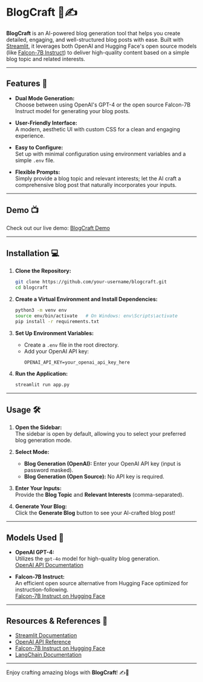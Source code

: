 # BlogCraft 📝✍️

**BlogCraft** is an AI-powered blog generation tool that helps you create detailed, engaging, and well-structured blog posts with ease. Built with [Streamlit](https://streamlit.io), it leverages both OpenAI and Hugging Face's open source models (like [Falcon-7B Instruct](https://huggingface.co/tiiuae/falcon-7b-instruct)) to deliver high-quality content based on a simple blog topic and related interests.

---

## Features 🚀

- **Dual Mode Generation:**  
  Choose between using OpenAI's GPT-4 or the open source Falcon-7B Instruct model for generating your blog posts.
- **User-Friendly Interface:**  
  A modern, aesthetic UI with custom CSS for a clean and engaging experience.

- **Easy to Configure:**  
  Set up with minimal configuration using environment variables and a simple `.env` file.

- **Flexible Prompts:**  
  Simply provide a blog topic and relevant interests; let the AI craft a comprehensive blog post that naturally incorporates your inputs.

---

## Demo 📺

Check out our live demo: [BlogCraft Demo](https://your-demo-url-here.com)  

---

## Installation 💻

1. **Clone the Repository:**
   ```bash
   git clone https://github.com/your-username/blogcraft.git
   cd blogcraft
   ```

2. **Create a Virtual Environment and Install Dependencies:**

   ```bash
   python3 -m venv env
   source env/bin/activate   # On Windows: env\Scripts\activate
   pip install -r requirements.txt
   ```

3. **Set Up Environment Variables:**

   - Create a `.env` file in the root directory.
   - Add your OpenAI API key:
     ```env
     OPENAI_API_KEY=your_openai_api_key_here
     ```

4. **Run the Application:**
   ```bash
   streamlit run app.py
   ```

---

## Usage 🛠️

1. **Open the Sidebar:**  
   The sidebar is open by default, allowing you to select your preferred blog generation mode.

2. **Select Mode:**

   - **Blog Generation (OpenAI):** Enter your OpenAI API key (input is password masked).
   - **Blog Generation (Open Source):** No API key is required.

3. **Enter Your Inputs:**  
   Provide the **Blog Topic** and **Relevant Interests** (comma-separated).

4. **Generate Your Blog:**  
   Click the **Generate Blog** button to see your AI-crafted blog post!

---

## Models Used 🤖

- **OpenAI GPT-4:**  
  Utilizes the `gpt-4o` model for high-quality blog generation.  
  [OpenAI API Documentation](https://platform.openai.com/docs/api-reference)

- **Falcon-7B Instruct:**  
  An efficient open source alternative from Hugging Face optimized for instruction-following.  
  [Falcon-7B Instruct on Hugging Face](https://huggingface.co/tiiuae/falcon-7b-instruct)


---

## Resources & References 🔗

- [Streamlit Documentation](https://docs.streamlit.io)
- [OpenAI API Reference](https://platform.openai.com/docs/api-reference)
- [Falcon-7B Instruct on Hugging Face](https://huggingface.co/tiiuae/falcon-7b-instruct)
- [LangChain Documentation](https://python.langchain.com/)

---

Enjoy crafting amazing blogs with **BlogCraft**! ✍️📝

